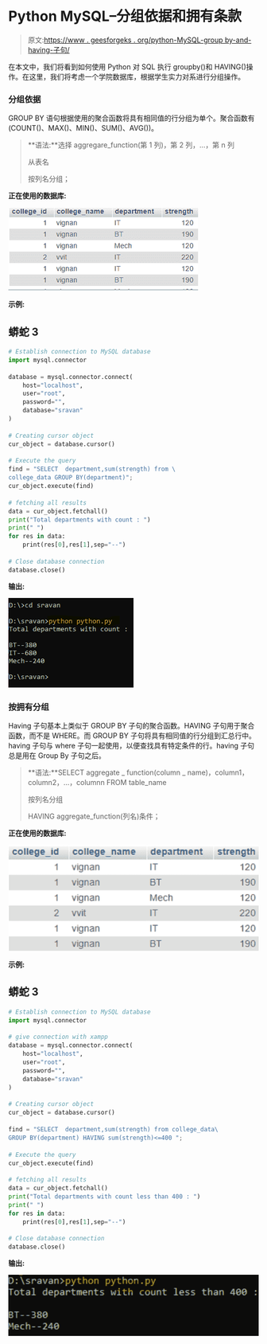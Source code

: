 # Python MySQL–分组依据和拥有条款

> 原文:[https://www . geesforgeks . org/python-MySQL-group by-and-having-子句/](https://www.geeksforgeeks.org/python-mysql-group-by-and-having-clause/)

在本文中，我们将看到如何使用 Python 对 SQL 执行 groupby()和 HAVING()操作。在这里，我们将考虑一个学院数据库，根据学生实力对系进行分组操作。

### 分组依据

GROUP BY 语句根据使用的聚合函数将具有相同值的行分组为单个。聚合函数有(COUNT()、MAX()、MIN()、SUM()、AVG())。

> **语法:**选择 aggregare_function(第 1 列)，第 2 列，…，第 n 列
> 
> 从表名
> 
> 按列名分组；

**正在使用的数据库:**

![](img/722b01fdb2b3a998871d04b7a9b8d3ef.png)

**示例:**

## 蟒蛇 3

```py
# Establish connection to MySQL database
import mysql.connector 

database = mysql.connector.connect( 
    host="localhost", 
    user="root", 
    password="", 
    database="sravan"
) 

# Creating cursor object
cur_object = database.cursor() 

# Execute the query 
find = "SELECT  department,sum(strength) from \
college_data GROUP BY(department)";
cur_object.execute(find) 

# fetching all results
data = cur_object.fetchall() 
print("Total departments with count : ")
print(" ")
for res in data: 
    print(res[0],res[1],sep="--") 

# Close database connection 
database.close() 
```

**输出:**

![](img/d7604e4a9dfbcf712f70d5c7a17193af.png)

### 按拥有分组

Having 子句基本上类似于 GROUP BY 子句的聚合函数。HAVING 子句用于聚合函数，而不是 WHERE。而 GROUP BY 子句将具有相同值的行分组到汇总行中。having 子句与 where 子句一起使用，以便查找具有特定条件的行。having 子句总是用在 Group By 子句之后。

> **语法:**SELECT aggregate _ function(column _ name)，column1，column2，…，columnn FROM table_name
> 
> 按列名分组
> 
> HAVING aggregate_function(列名)条件；

**正在使用的数据库:**

![](img/aec17fbf52a88bea45109d29d4ce8cfc.png)

**示例:**

## 蟒蛇 3

```py
# Establish connection to MySQL database
import mysql.connector 

# give connection with xampp
database = mysql.connector.connect( 
    host="localhost", 
    user="root", 
    password="", 
    database="sravan"
) 

# Creating cursor object
cur_object = database.cursor() 

find = "SELECT  department,sum(strength) from college_data\
GROUP BY(department) HAVING sum(strength)<=400 ";

# Execute the query 
cur_object.execute(find) 

# fetching all results
data = cur_object.fetchall() 
print("Total departments with count less than 400 : ")
print(" ")
for res in data: 
    print(res[0],res[1],sep="--") 

# Close database connection 
database.close() 
```

**输出:**

![](img/ee1f5e0501bdd2e33fe5e10b52b536e6.png)